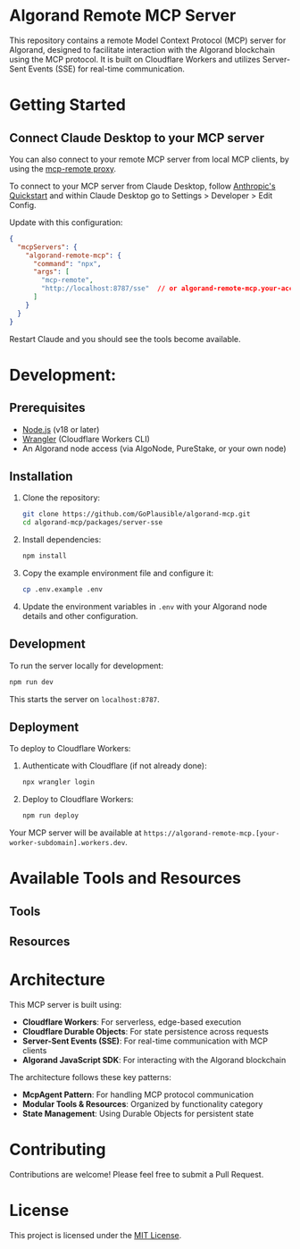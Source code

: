 # Algorand Remote MCP Server
This repository contains a remote Model Context Protocol (MCP) server for Algorand, designed to facilitate interaction with the Algorand blockchain using the MCP protocol. It is built on Cloudflare Workers and utilizes Server-Sent Events (SSE) for real-time communication.

# Getting Started
## Connect Claude Desktop to your MCP server

You can also connect to your remote MCP server from local MCP clients, by using the [mcp-remote proxy](https://www.npmjs.com/package/mcp-remote). 

To connect to your MCP server from Claude Desktop, follow [Anthropic's Quickstart](https://modelcontextprotocol.io/quickstart/user) and within Claude Desktop go to Settings > Developer > Edit Config.

Update with this configuration:

```json
{
  "mcpServers": {
    "algorand-remote-mcp": {
      "command": "npx",
      "args": [
        "mcp-remote",
        "http://localhost:8787/sse"  // or algorand-remote-mcp.your-account.workers.dev/sse
      ]
    }
  }
}
```

Restart Claude and you should see the tools become available.

# Development:

## Prerequisites

- [Node.js](https://nodejs.org/) (v18 or later)
- [Wrangler](https://developers.cloudflare.com/workers/wrangler/) (Cloudflare Workers CLI)
- An Algorand node access (via AlgoNode, PureStake, or your own node)

## Installation

1. Clone the repository:
   ```bash
   git clone https://github.com/GoPlausible/algorand-mcp.git
   cd algorand-mcp/packages/server-sse
   ```

2. Install dependencies:
   ```bash
   npm install
   ```

3. Copy the example environment file and configure it:
   ```bash
   cp .env.example .env
   ```

4. Update the environment variables in `.env` with your Algorand node details and other configuration.

## Development

To run the server locally for development:

```bash
npm run dev
```

This starts the server on `localhost:8787`.

## Deployment

To deploy to Cloudflare Workers:

1. Authenticate with Cloudflare (if not already done):
   ```bash
   npx wrangler login
   ```

2. Deploy to Cloudflare Workers:
   ```bash
   npm run deploy
   ```

Your MCP server will be available at `https://algorand-remote-mcp.[your-worker-subdomain].workers.dev`.

# Available Tools and Resources

## Tools


## Resources



# Architecture

This MCP server is built using:

- **Cloudflare Workers**: For serverless, edge-based execution
- **Cloudflare Durable Objects**: For state persistence across requests
- **Server-Sent Events (SSE)**: For real-time communication with MCP clients
- **Algorand JavaScript SDK**: For interacting with the Algorand blockchain

The architecture follows these key patterns:

- **McpAgent Pattern**: For handling MCP protocol communication
- **Modular Tools & Resources**: Organized by functionality category
- **State Management**: Using Durable Objects for persistent state

# Contributing

Contributions are welcome! Please feel free to submit a Pull Request.

# License

This project is licensed under the [MIT License](LICENSE).
